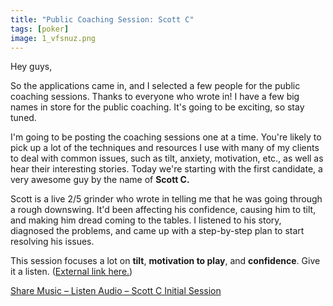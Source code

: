```yaml
---
title: "Public Coaching Session: Scott C"
tags: [poker]
image: 1_vfsnuz.png
---
```


Hey guys,

So the applications came in, and I selected a few people for the public coaching sessions. Thanks to everyone who wrote in! I have a few big names in store for the public coaching. It's going to be exciting, so stay tuned.

I'm going to be posting the coaching sessions one at a time. You're likely to pick up a lot of the techniques and resources I use with many of my clients to deal with common issues, such as tilt, anxiety, motivation, etc., as well as hear their interesting stories. Today we're starting with the first candidate, a very awesome guy by the name of **Scott C.**

Scott is a live $2/$5 grinder who wrote in telling me that he was going through a rough downswing. It'd been affecting his confidence, causing him to tilt, and making him dread coming to the tables. I listened to his story, diagnosed the problems, and came up with a step-by-step plan to start resolving his issues.

This session focuses a lot on **tilt**, **motivation to play**, and **confidence**. Give it a listen. ([External link here.](http://yourlisten.com/HaseebQ/scott-c-initial-session))

[Share Music – Listen Audio – Scott C Initial Session](http://yourlisten.com/HaseebQ/scott-c-initial-session)

<script async="" src="http://yourlisten.com/embed.js?17131703" type="text/javascript"></script>

